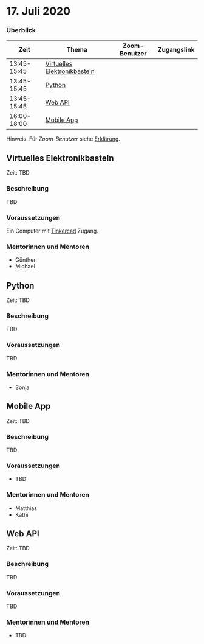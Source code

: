 # 17. Juli 2020

### Überblick

| Zeit        | Thema                                                                   | Zoom-Benutzer | Zugangslink       |
| ----------- | ----------------------------------------------------------------------- | ------------- | ----------------- |
| 13:45-15:45 | [Virtuelles Elektronikbasteln](#virtuelles-elektronikbasteln)           |               |                   |
| 13:45-15:45 | [Python](#python)                                                       |               |                   |
| 13:45-15:45 | [Web API](#web-api)                                                     |               |                   |
| 16:00-18:00 | [Mobile App](#mobile-app)                                               |               |                   |

Hinweis: Für _Zoom-Benutzer_ siehe [Erklärung](https://github.com/coderdojo-linz/coderdojo-online/blob/master/Zoom.md).


## Virtuelles Elektronikbasteln

Zeit: TBD

### Beschreibung

TBD

### Voraussetzungen

Ein Computer mit [Tinkercad](https://www.tinkercad.com) Zugang.

### Mentorinnen und Mentoren

- Günther
- Michael


## Python

Zeit: TBD

### Beschreibung

TBD

### Voraussetzungen

TBD

### Mentorinnen und Mentoren

- Sonja


## Mobile App

Zeit: TBD

### Beschreibung

TBD

### Voraussetzungen

- TBD

### Mentorinnen und Mentoren

- Matthias
- Kathi


## Web API

Zeit: TBD

### Beschreibung

TBD

### Voraussetzungen

TBD

### Mentorinnen und Mentoren

- TBD
